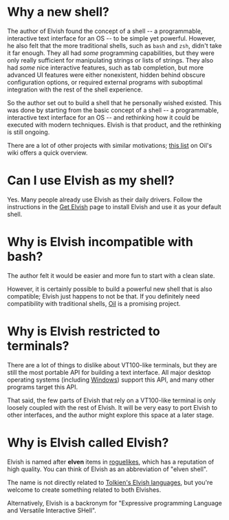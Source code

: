<!-- toc -->

# Why a new shell?

The author of Elvish found the concept of a shell -- a programmable, interactive
text interface for an OS -- to be simple yet powerful. However, he also felt
that the more traditional shells, such as `bash` and `zsh`, didn't take it far
enough. They all had *some* programming capabilities, but they were only really
sufficient for manipulating strings or lists of strings. They also had *some*
nice interactive features, such as tab completion, but more advanced UI features
were either nonexistent, hidden behind obscure configuration options, or
required external programs with suboptimal integration with the rest of the
shell experience.

So the author set out to build a shell that he personally wished existed. This
was done by starting from the basic concept of a shell -- a programmable,
interactive text interface for an OS -- and rethinking how it could be executed
with modern techniques. Elvish is that product, and the rethinking is still
ongoing.

There are a lot of other projects with similar motivations;
[this list](https://github.com/oilshell/oil/wiki/Alternative-Shells) on Oil's
wiki offers a quick overview.

# Can I use Elvish as my shell?

Yes. Many people already use Elvish as their daily drivers. Follow the
instructions in the [Get Elvish](../get/) page to install Elvish and use it as
your default shell.

# Why is Elvish incompatible with bash?

The author felt it would be easier and more fun to start with a clean slate.

However, it is certainly possible to build a powerful new shell that is also
compatible; Elvish just happens to not be that. If you definitely need
compatibility with traditional shells, [Oil](http://www.oilshell.org/) is a
promising project.

# Why is Elvish restricted to terminals?

There are a lot of things to dislike about VT100-like terminals, but they are
still the most portable API for building a text interface. All major desktop
operating systems (including
[Windows](https://docs.microsoft.com/en-us/windows/console/console-virtual-terminal-sequences))
support this API, and many other programs target this API.

That said, the few parts of Elvish that rely on a VT100-like terminal is only
loosely coupled with the rest of Elvish. It will be very easy to port Elvish to
other interfaces, and the author might explore this space at a later stage.

# Why is Elvish called Elvish?

Elvish is named after **elven** items in
[roguelikes](https://en.wikipedia.org/wiki/Roguelike), which has a reputation of
high quality. You can think of Elvish as an abbreviation of "elven shell".

The name is not directly related to
[Tolkien's Elvish languages](https://en.wikipedia.org/wiki/Elvish_languages_(Middle-earth)),
but you're welcome to create something related to both Elvishes.

Alternatively, Elvish is a backronym for "Expressive programming Language and
Versatile Interactive SHell".
